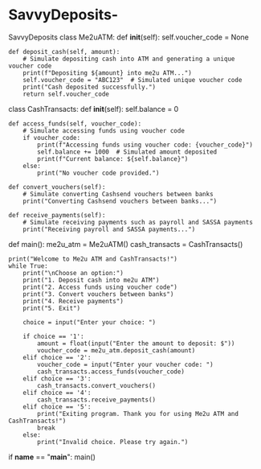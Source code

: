 # SavvyDeposits-
SavvyDeposits
class Me2uATM:
    def __init__(self):
        self.voucher_code = None

    def deposit_cash(self, amount):
        # Simulate depositing cash into ATM and generating a unique voucher code
        print(f"Depositing ${amount} into me2u ATM...")
        self.voucher_code = "ABC123"  # Simulated unique voucher code
        print("Cash deposited successfully.")
        return self.voucher_code

class CashTransacts:
    def __init__(self):
        self.balance = 0

    def access_funds(self, voucher_code):
        # Simulate accessing funds using voucher code
        if voucher_code:
            print(f"Accessing funds using voucher code: {voucher_code}")
            self.balance += 1000  # Simulated amount deposited
            print(f"Current balance: ${self.balance}")
        else:
            print("No voucher code provided.")

    def convert_vouchers(self):
        # Simulate converting Cashsend vouchers between banks
        print("Converting Cashsend vouchers between banks...")

    def receive_payments(self):
        # Simulate receiving payments such as payroll and SASSA payments
        print("Receiving payroll and SASSA payments...")

def main():
    me2u_atm = Me2uATM()
    cash_transacts = CashTransacts()

    print("Welcome to Me2u ATM and CashTransacts!")
    while True:
        print("\nChoose an option:")
        print("1. Deposit cash into me2u ATM")
        print("2. Access funds using voucher code")
        print("3. Convert vouchers between banks")
        print("4. Receive payments")
        print("5. Exit")

        choice = input("Enter your choice: ")

        if choice == '1':
            amount = float(input("Enter the amount to deposit: $"))
            voucher_code = me2u_atm.deposit_cash(amount)
        elif choice == '2':
            voucher_code = input("Enter your voucher code: ")
            cash_transacts.access_funds(voucher_code)
        elif choice == '3':
            cash_transacts.convert_vouchers()
        elif choice == '4':
            cash_transacts.receive_payments()
        elif choice == '5':
            print("Exiting program. Thank you for using Me2u ATM and CashTransacts!")
            break
        else:
            print("Invalid choice. Please try again.")

if __name__ == "__main__":
    main()
